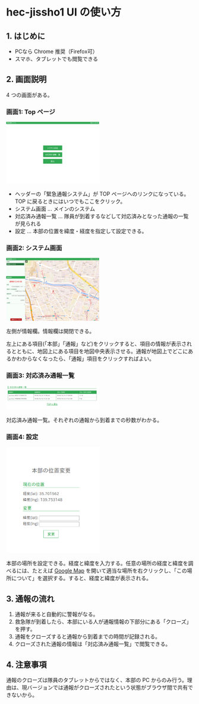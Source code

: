 # hec-jissho1 UI の使い方

## 1. はじめに

+ PCなら Chrome 推奨（Firefox可）
+ スマホ、タブレットでも閲覧できる

## 2. 画面説明

4 つの画面がある。

### 画面1: Top ページ

<img src="./doc/images/hec-jissho1-top.png" width="250" />

+ ヘッダーの「緊急通報システム」が TOP ページへのリンクになっている。TOP に戻るときにはいつでもここをクリック。
+ システム画面 ... メインのシステム
+ 対応済み通報一覧 ... 隊員が到着するなどして対応済みとなった通報の一覧が見られる
+ 設定 ... 本部の位置を緯度・経度を指定して設定できる。

### 画面2: システム画面

<img src="./doc/images/hec-jissho1-system.png" width="250" />

左側が情報欄。情報欄は開閉できる。

左上にある項目(「本部」「通報」など)をクリックすると、項目の情報が表示されるとともに、地図上にある項目を地図中央表示させる。通報が地図上でどこにあるかわからなくなったら、「通報」項目をクリックすればよい。

### 画面3: 対応済み通報一覧

<img src="./doc/images/hec-jissho1-list.png" width="250" />

対応済み通報一覧。それぞれの通報から到着までの秒数がわかる。

### 画面4: 設定

<img src="./doc/images/hec-jissho1-config.png" width="250" />

本部の場所を設定できる。経度と緯度を入力する。任意の場所の経度と緯度を調べるには、たとえば [Google Map](https://www.google.co.jp/maps) を開いて適当な場所を右クリックし、「この場所について」を選択する。すると、経度と緯度が表示される。

## 3. 通報の流れ

1. 通報が来ると自動的に警報がなる。
2. 救急隊が到着したら、本部にいる人が通報情報の下部分にある「クローズ」を押す。
3. 通報をクローズすると通報から到着までの時間が記録される。
4. クローズされた通報の情報は「対応済み通報一覧」で閲覧できる。

## 4. 注意事項

通報のクローズは隊員のタブレットからではなく、本部の PC からのみ行う。理由は、現バージョンでは通報がクローズされたという状態がブラウザ間で共有できないから。
